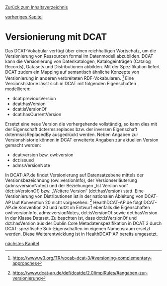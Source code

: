 [Zurück zum Inhaltsverzeichnis](https://healthdcat-ap-de.github.io/healthdcat-ap.de/report_stage_1.html)

[vorheriges Kapitel](https://healthdcat-ap-de.github.io/healthdcat-ap.de/report_stage_1/6_Aktualisierung_fortlaufender_Datensaetze/6_Aktualisierung_fortlaufender_Datensaetze.html)
# Versionierung mit DCAT
Das DCAT-Vokabular verfügt über einen reichhaltigen Wortschatz, um die Versionierung von Ressourcen formal im Datenmodell abzubilden. DCAT kann die Versionierung von Datenkatalogen, Katalogeinträgen (Catalog Records), Datasets und Distributionen abbilden. Mit der Spezifikation liefert DCAT zudem ein Mapping auf semantisch ähnliche Konzepte von Versionierung in anderen verbreiteten RDF-Vokabularen. [^78] 
Eine Versionshistorie lässt sich in DCAT mit folgenden Eigenschaften modellieren:
- dcat:previousVersion
- dcat:hasVersion
- dcat:isVersionOf
- dcat:hasCurrentVersion

Ersetzt eine neue Version die vorhergehende vollständig, so kann dies mit der Eigenschaft dcterms:replaces bzw. der inversen Eigenschaft dcterms:isReplacedBy ausgedrückt werden.
Neben Angaben zur Versionshistorie können in DCAT erweiterte Angaben zur aktuellen Version gemacht werden:
- dcat:version bzw. owl:version
- dct:issued
- adms:VersionNote

In DCAT-AP.de findet Versionierung auf Datensatzebene mittels der Versionsbezeichnung (owl:versionInfo), der Versionserläuterung (adms:versionNotes) und der Beziehungen „Ist Version von“ (dct:isVersionOf) bzw. „Weitere Version“ (dct:hasVersion) statt. Eine Versionierung von Distributionen ist in der nationalen Ableitung von DCAT-AP laut Konvention 20 nicht vorgesehen. [^79]
HealthDCAT-AP.de folgt DCAT-AP.de Konvention 20 und nutzt im Entwurf ebenfalls die Eigenschaften owl:versionInfo, adms:versionNotes, dct:isVersionOf sowie dct:hasVersion in der Klasse Dataset. Zu beachten ist, dass dct:isVersionOf und dct:hasVersion aus der Dublin Core Metadatenspezifikation in DCAT 3 durch DCAT-spezifische Sub-Eigenschaften im eigenen Namensraum ersetzt werden. Diese Weiterentwicklung ist in HealthDCAT-AP bereits umgesetzt.

[nächstes Kapitel](https://healthdcat-ap-de.github.io/healthdcat-ap.de/report_stage_1/6_Aktualisierung_fortlaufender_Datensaetze/6.2_Sammlungen_und_Reihen_von_Datensaetzen.html)

[^78]:https://www.w3.org/TR/vocab-dcat-3/#versioning-complementary-approaches
[^79]:https://www.dcat-ap.de/def/dcatde/2.0/implRules/#angaben-zur-versionierung